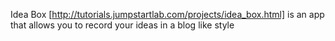 Idea Box [http://tutorials.jumpstartlab.com/projects/idea_box.html] is an app that allows you to record your ideas in a blog like style
